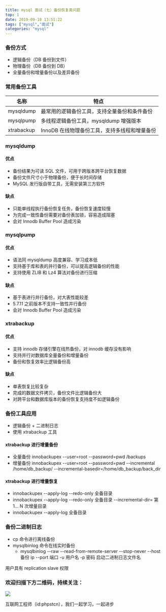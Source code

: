 ```yaml
---
title: mysql 面试（七）备份恢复类问题
top: 1
date: 2019-09-18 13:51:22
tags: ["mysql","面试"]
categories: "mysql"
---
```


### 备份方式

* 逻辑备份（DB 备份到文件）
* 物理备份（DB 备份到 DB）
* 全量备份和增量备份以及差异备份

### 常用备份工具

|名称|特点|
|-|-|
|mysqldump|最常用的逻辑备份工具，支持全量备份和条件备份|
|mysqlpump|多线程逻辑备份工具，mysqldump 增强版本|
|xtrabackup|InnoDB 在线物理备份工具，支持多线程和增量备份|

### mysqldump

#### 优点

* 备份结果为可读 SQL 文件，可用于跨版本跨平台恢复数据
* 备份文件尺寸小于物理备份，便于长时间存储
* MySQL 发行版自带工具，无需安装第三方软件

#### 缺点

* 只能单线程执行备份恢复任务，备份恢复速度较慢
* 为完成一致性备份需要对备份表加锁，容易造成阻塞
* 会对 Innodb Buffer Pool 造成污染

### mysqlpump

#### 优点

* 语法同 mysqldump 高度兼容、学习成本低
* 支持基于库和表的并行备份，可以提高逻辑备份的性能
* 支持使用 ZLIB 和 Lz4 算法对备份进行压缩

#### 缺点

* 基于表进行并行备份，对大表性能较差
* 5.7.11 之前版本不支持一致性并行备份
* 会对 Innodb Buffer Pool 造成污染

### xtrabackup

#### 优点

* 支持 innodb 存储引擎在线热备份，对 innodb 缓存没有影响
* 支持并行对数据库全量备份和增量备份
* 备份和恢复效率比逻辑备份高

#### 缺点

* 单表恢复比较复杂
* 完成的数据文件拷贝，备份文件比逻辑备份大
* 对跨平台和数据库版本的备份恢复支持度不如逻辑备份

### 备份工具应用

* 逻辑备份 + 二进制日志
* 使用 xtrabackup 工具

#### xtrabackup 进行增量备份

* 全量备份 innobackupex --user=root --password=pwd /backups
* 增量备份 innobackupex --user=root --password=pwd --incremental /home/db_backup/ --incremental-basedir=/home/db_backup/back_dir

#### xtrabackup 进行增量恢复

* innobackupex --apply-log --redo-only 全备目录
* innobackupex --apply-log --redo-only 全备目录 --incremental-dir= 第 1... N 次增量目录
* innobackupex --apply-log 全备目录

### 备份二进制日志

* cp 命令进行离线备份
* mysqlbinlog 命令在线实时备份
  + mysqlbinlog --raw --read-from-remote-server --stop-never --host 备份 ip --port 端口 -u 用户名 -p 密码 启动二进制日志文件名

用户具有 replication slave 权限

### 欢迎扫描下方二维码，持续关注：

![](https://ww1.sinaimg.cn/large/a616b9a4gy1g4xzv954a4j20760763yo.jpg)

互联网工程师（id:phpstcn），我们一起学习，一起进步

